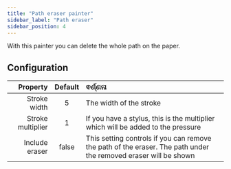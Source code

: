 ```yaml
---
title: "Path eraser painter"
sidebar_label: "Path eraser"
sidebar_position: 4
---
```



With this painter you can delete the whole path on the paper.

## Configuration

|          Property | Default | ଵର୍ଣ୍ଣନା                                                                                                        |
| -----------------:|:-------:|:--------------------------------------------------------------------------------------------------------------- |
|      Stroke width |    5    | The width of the stroke                                                                                         |
| Stroke multiplier |    1    | If you have a stylus, this is the multiplier which will be added to the pressure                                |
|    Include eraser |  false  | This setting controls if you can remove the path of the eraser. The path under the removed eraser will be shown |
